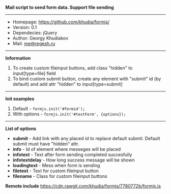 **Mail script to send form data. Support file sending**

----------

 - Homepage: https://github.com/khudia/formjs/ 
 - Version:  0.1
 - Dependecies:  jQuery
 - Author: Georgy Khudiakov
 - Mail: me@regesh.ru

----------

**Information**

 1. To create custom fileinput buttons, add class "hidden" to
    input[type=file] field 
 2. To bind custom submit button, create any
    element with "submit" id (by default) and add attr "hidden" to
  input[type=submit]

----------
**Init examples**
 1. Default
		  - `formjs.init('#formid');`
 2. With options
		 - `formjs.init('#testForm', {options});` 
      

----------
**List of options**

 - **submit** - Add link with any placed id to replace default submit. Default submit must have "hidden" attr.
 -  **info** - Id of element where messeges will be placed
 - **infotext** - Text after form sending completed succesfully
 -  **infotextdelay** - How long success message will be shown
 - **loadingtext** - Mess when form is sending
 - **filetext** - Text for custom fileinput button
 - **filename** - Class for custom fileinput buttons
 
 **Remote include**
 https://cdn.rawgit.com/khudia/formjs/7780772b/formjs.js

